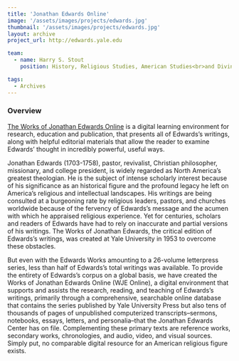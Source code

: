 ```yaml
---
title: 'Jonathan Edwards Online'
image: '/assets/images/projects/edwards.jpg'
thumbnail: '/assets/images/projects/edwards.jpg'
layout: archive
project_url: http://edwards.yale.edu

team:
  - name: Harry S. Stout
    position: History, Religious Studies, American Studies<br>and Divinity School

tags:
  - Archives
---
```


### Overview

[The Works of Jonathan Edwards Online](http://edwards.yale.edu) is a digital learning environment for research, education and publication, that presents all of Edwards’s writings, along with helpful editorial materials that allow the reader to examine Edwards’ thought in incredibly powerful, useful ways.

Jonathan Edwards (1703-1758), pastor, revivalist, Christian philosopher, missionary, and college president, is widely regarded as North America’s greatest theologian. He is the subject of intense scholarly interest because of his significance as an historical figure and the profound legacy he left on America’s religious and intellectual landscapes. His writings are being consulted at a burgeoning rate by religious leaders, pastors, and churches worldwide because of the fervency of Edwards’s message and the acumen with which he appraised religious experience. Yet for centuries, scholars and readers of Edwards have had to rely on inaccurate and partial versions of his writings. The Works of Jonathan Edwards, the critical edition of Edwards’s writings, was created at Yale University in 1953 to overcome these obstacles.

But even with the Edwards Works amounting to a 26-volume letterpress series, less than half of Edwards’s total writings was available. To provide the entirety of Edwards’s corpus on a global basis, we have created the Works of Jonathan Edwards Online (WJE Online), a digital environment that supports and assists the research, reading, and teaching of Edwards’s writings, primarily through a comprehensive, searchable online database that contains the series published by Yale University Press but also tens of thousands of pages of unpublished computerized transcripts–sermons, notebooks, essays, letters, and personalia–that the Jonathan Edwards Center has on file. Complementing these primary texts are reference works, secondary works, chronologies, and audio, video, and visual sources. Simply put, no comparable digital resource for an American religious figure exists.